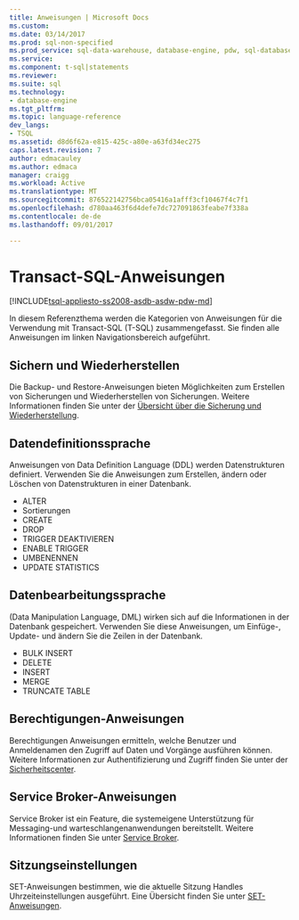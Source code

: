 ```yaml
---
title: Anweisungen | Microsoft Docs
ms.custom: 
ms.date: 03/14/2017
ms.prod: sql-non-specified
ms.prod_service: sql-data-warehouse, database-engine, pdw, sql-database
ms.service: 
ms.component: t-sql|statements
ms.reviewer: 
ms.suite: sql
ms.technology:
- database-engine
ms.tgt_pltfrm: 
ms.topic: language-reference
dev_langs:
- TSQL
ms.assetid: d8d6f62a-e815-425c-a80e-a63fd34ec275
caps.latest.revision: 7
author: edmacauley
ms.author: edmaca
manager: craigg
ms.workload: Active
ms.translationtype: MT
ms.sourcegitcommit: 876522142756bca05416a1afff3cf10467f4c7f1
ms.openlocfilehash: d780aa463f6d4defe7dc727091863feabe7f338a
ms.contentlocale: de-de
ms.lasthandoff: 09/01/2017

---
```

# <a name="transact-sql-statements"></a>Transact-SQL-Anweisungen
[!INCLUDE[tsql-appliesto-ss2008-asdb-asdw-pdw-md](../../includes/tsql-appliesto-ss2008-asdb-asdw-pdw-md.md)]

In diesem Referenzthema werden die Kategorien von Anweisungen für die Verwendung mit Transact-SQL (T-SQL) zusammengefasst. Sie finden alle Anweisungen im linken Navigationsbereich aufgeführt.

## <a name="backup-and-restore"></a>Sichern und Wiederherstellen
Die Backup- und Restore-Anweisungen bieten Möglichkeiten zum Erstellen von Sicherungen und Wiederherstellen von Sicherungen.  Weitere Informationen finden Sie unter der [Übersicht über die Sicherung und Wiederherstellung](../../relational-databases/backup-restore/back-up-and-restore-of-sql-server-databases.md).

## <a name="data-definition-language"></a>Datendefinitionssprache
Anweisungen von Data Definition Language (DDL) werden Datenstrukturen definiert. Verwenden Sie die Anweisungen zum Erstellen, ändern oder Löschen von Datenstrukturen in einer Datenbank.
- ALTER
- Sortierungen
- CREATE
- DROP
- TRIGGER DEAKTIVIEREN
- ENABLE TRIGGER
- UMBENENNEN
- UPDATE STATISTICS

## <a name="data-manipulation-language"></a>Datenbearbeitungssprache
(Data Manipulation Language, DML) wirken sich auf die Informationen in der Datenbank gespeichert. Verwenden Sie diese Anweisungen, um Einfüge-, Update- und ändern Sie die Zeilen in der Datenbank.

- BULK INSERT
- DELETE
- INSERT
- MERGE
- TRUNCATE TABLE

## <a name="permissions-statements"></a>Berechtigungen-Anweisungen
Berechtigungen Anweisungen ermitteln, welche Benutzer und Anmeldenamen den Zugriff auf Daten und Vorgänge ausführen können. Weitere Informationen zur Authentifizierung und Zugriff finden Sie unter der [Sicherheitscenter](../../relational-databases/security/security-center-for-sql-server-database-engine-and-azure-sql-database.md).

## <a name="service-broker-statements"></a>Service Broker-Anweisungen
Service Broker ist ein Feature, die systemeigene Unterstützung für Messaging-und warteschlangenanwendungen bereitstellt. Weitere Informationen finden Sie unter [Service Broker](../../relational-databases/service-broker/event-notifications.md).

## <a name="session-settings"></a>Sitzungseinstellungen
SET-Anweisungen bestimmen, wie die aktuelle Sitzung Handles Uhrzeiteinstellungen ausgeführt. Eine Übersicht finden Sie unter [SET-Anweisungen](set-statements-transact-sql.md).

